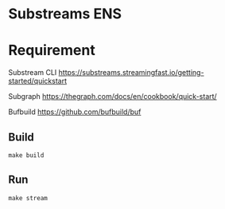 # Substreams ENS

# Requirement

Substream CLI
https://substreams.streamingfast.io/getting-started/quickstart

Subgraph
https://thegraph.com/docs/en/cookbook/quick-start/

Bufbuild
https://github.com/bufbuild/buf

## Build

```shell
make build
```

## Run

```shell
make stream
```
